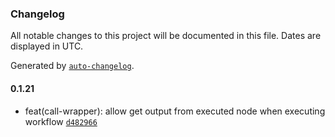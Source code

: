 ### Changelog

All notable changes to this project will be documented in this file. Dates are displayed in UTC.

Generated by [`auto-changelog`](https://github.com/CookPete/auto-changelog).

#### 0.1.21

- feat(call-wrapper): allow get output from executed node when executing workflow [`d482966`](https://github.com/tctien342/comfyui-sdk/commit/d482966fbce6cfee0e71ca0fe2d97ee1a694a4a5)
